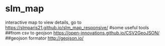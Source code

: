 # slm_map
 interactive map
 to view details, go to
 https://slmparis21.github.io/slm_map_responsive/
#some useful tools
##from csv to geojson https://open-innovations.github.io/CSV2GeoJSON/
##geojson formator http://geojson.io/
